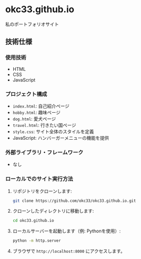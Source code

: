 # okc33.github.io
私のポートフォリオサイト

## 技術仕様

### 使用技術
- HTML
- CSS
- JavaScript

### プロジェクト構成
- `index.html`: 自己紹介ページ
- `hobby.html`: 趣味ページ
- `dog.html`: 愛犬ページ
- `travel.html`: 行きたい国ページ
- `style.css`: サイト全体のスタイルを定義
- JavaScript: ハンバーガーメニューの機能を提供

### 外部ライブラリ・フレームワーク
- なし

### ローカルでのサイト実行方法
1. リポジトリをクローンします:
   ```bash
   git clone https://github.com/okc33/okc33.github.io.git
   ```
2. クローンしたディレクトリに移動します:
   ```bash
   cd okc33.github.io
   ```
3. ローカルサーバーを起動します（例: Pythonを使用）:
   ```bash
   python -m http.server
   ```
4. ブラウザで `http://localhost:8000` にアクセスします。
